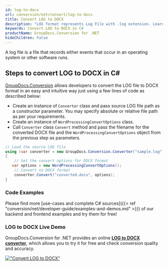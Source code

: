 ```yaml
---
id: log-to-docx
url: conversion/net/convert/log-to-docx
title: Convert LOG to DOCX
description: "LOG format represents Log File with .log extension. Learn how to convert LOG to DOCX file programmatically in C# language using GroupDocs.Conversion for .NET library."
keywords: Convert LOG to DOCX in C#
productName: GroupDocs.Conversion for .NET
hideChildren: False
---
```


A log file is a file that records either events that occur in an operating system or other software runs.

## Steps to convert LOG to DOCX in C#

[GroupDocs.Conversion](https://products.groupdocs.com/conversion/net) allows developers to convert the LOG file to DOCX format in an easy and intuitive way just using a few lines of code as described below:

* Create an instance of `Converter` class and pass source LOG file path as a constructor parameter. You may specify absolute or relative file path as per your requirements. 
* Create an instance of `WordProcessingConvertOptions` class.
* Call `Converter` class `Convert` method and pass the filename for the converted DOCX file and the `WordProcessingConvertOptions` object from the previous step as parameters.

```csharp
// Load the source LOG file
using (var converter = new GroupDocs.Conversion.Converter("sample.log"))
{
    // Set the convert options for DOCX format
   var options = new WordProcessingConvertOptions();
    // Convert to DOCX format
    converter.Convert("converted.docx", options);
}
```

### Code Examples

Please find more [use-cases and complete C# sources]({{< ref "conversion/net/developer-guide/examples-and-demos.md" >}}) of our backend and frontend examples and try them for free!

### LOG to DOCX Live Demo

GroupDocs.Conversion for .NET provides an online [**LOG to DOCX converter**](https://products.groupdocs.app/conversion/log-to-docx), which allows you to try it for free and check conversion quality and accuracy.

[!["Convert LOG to DOCX"](conversion/net/images/convert-to-docx/convert-log-to-docx.png)](https://products.groupdocs.app/conversion/log-to-docx)